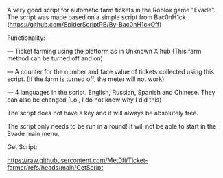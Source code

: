 A very good script for automatic farm tickets in the Roblox game "Evade". The script was made based on a simple script from Bac0nH1ck (https://github.com/SpiderScriptRB/By-Bac0nH1ckOff)

Functionality:

— Ticket farming using the platform as in Unknown X hub (This farm method can be turned off and on) 

— A counter for the number and face value of tickets collected using this script. (If the farm is turned off, the meter will not work) 

— 4 languages in the script. English, Russian, Spanish and Chinese. They can also be changed (Lol, I do not know why I did this) 

The script does not have a key and it will always be absolutely free. 

The script only needs to be run in a round! It will not be able to start in the Evade main menu. 

Get Script:

https://raw.githubusercontent.com/Met0fi/Ticket-farmer/refs/heads/main/GetScript
